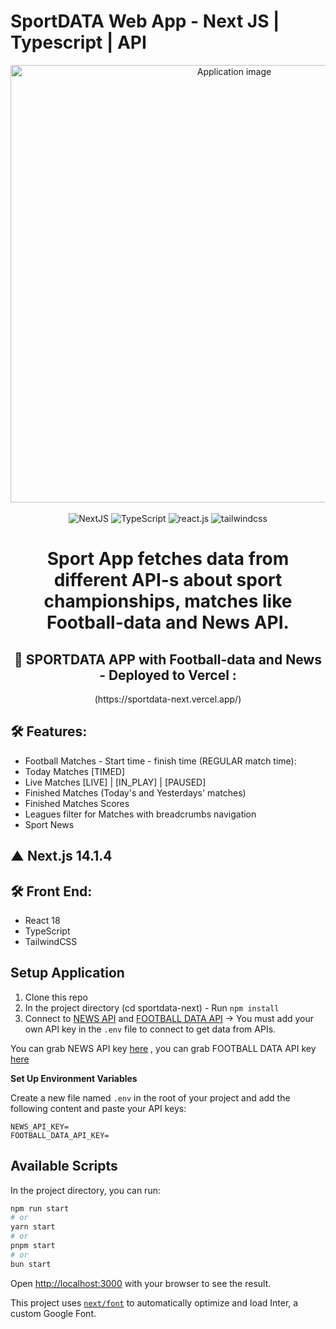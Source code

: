 # SportDATA Web App - Next JS | Typescript | API

<div align="center">
  <img alt="Application image" src="https://vargaae.hu/images/projects/sportdata-git.png" width="700" />
</div>
<br>
  <div align="center">
    <img src="https://img.shields.io/badge/-Next_JS-black?style=for-the-badge&logoColor=white&logo=next&color=61DAFB" alt="NextJS" />
    <img src="https://img.shields.io/badge/-Typescript-black?style=for-the-badge&logoColor=white&logo=typescript&color=06B6D4" alt="TypeScript" />
    <img src="https://img.shields.io/badge/-React_TS-black?style=for-the-badge&logoColor=white&logo=react&color=61DAFB" alt="react.js" />
    <img src="https://img.shields.io/badge/-Tailwind_CSS-black?style=for-the-badge&logoColor=white&logo=tailwindcss&color=06B6D4" alt="tailwindcss" />
  </div>
<h1 align="center">
Sport App fetches data from different API-s about sport championships, matches like Football-data and News API.
</h1>
<h2 align="center"> 🚀 SPORTDATA APP with Football-data and News - Deployed to Vercel : </h2>
<p align="center"> (https://sportdata-next.vercel.app/)</p>

## 🛠 Features:

- Football Matches - Start time - finish time (REGULAR match time):
- Today Matches [TIMED]
- Live Matches [LIVE] | [IN_PLAY] | [PAUSED]
- Finished Matches (Today's and Yesterdays' matches)
- Finished Matches Scores
- Leagues filter for Matches with breadcrumbs navigation
- Sport News

## ▲ Next.js 14.1.4

## 🛠 Front End:

- React 18
- TypeScript
- TailwindCSS

## Setup Application

1. Clone this repo
2. In the project directory (cd sportdata-next) - Run `npm install`
3. Connect to [NEWS API](https://newsapi.org/) and [FOOTBALL DATA API](https://www.football-data.org/) -> You must add your own API key in the `.env` file to connect to get data from APIs.

You can grab NEWS API key [here](https://newsapi.org/register)
, you can grab FOOTBALL DATA API key [here](https://www.football-data.org/client/register)

**Set Up Environment Variables**

Create a new file named `.env` in the root of your project and add the following content and paste your API keys:

```env
NEWS_API_KEY=
FOOTBALL_DATA_API_KEY=
```

## Available Scripts

In the project directory, you can run:

```bash
npm run start
# or
yarn start
# or
pnpm start
# or
bun start
```

Open [http://localhost:3000](http://localhost:3000) with your browser to see the result.

This project uses [`next/font`](https://nextjs.org/docs/basic-features/font-optimization) to automatically optimize and load Inter, a custom Google Font.